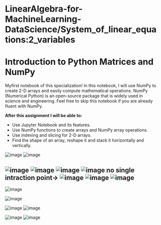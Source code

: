 
# LinearAlgebra-for-MachineLearning-DataScience/System_of_linear_equations:2_variables
# Introduction to Python Matrices and NumPy #

Myfirst notebook of this specialization! In this notebook, I will use NumPy to create 2-D arrays and easily compute mathematical operations. NumPy (Numerical Python) is an open-source package that is widely used in science and engineering. Feel free to skip this notebook if you are already fluent with NumPy.

**After this assignment I will be able to:**
- Use Jupyter Notebook and its features. 
- Use NumPy functions to create arrays and NumPy array operations. 
- Use indexing and slicing for 2-D arrays.
- Find the shape of an array, reshape it and stack it horizontally and vertically.

 
![image](https://github.com/FilaliAnas/LinearAlgebra-for-MachineLearning-DataScience/assets/107961652/412f9ac9-4833-4d02-abbe-7e4620782e09)
![image](https://github.com/FilaliAnas/LinearAlgebra-for-MachineLearning-DataScience/assets/107961652/b2c57a4b-0b6e-4f0e-953f-755f11b7df56)

![image](https://github.com/FilaliAnas/LinearAlgebra-for-MachineLearning-DataScience/assets/107961652/7af0d9f3-ca9d-4576-bbf3-b78271ff4f82)
![image](https://github.com/FilaliAnas/LinearAlgebra-for-MachineLearning-DataScience/assets/107961652/2d48a764-79b0-4511-a1ce-e97f333d6668)
![image](https://github.com/FilaliAnas/LinearAlgebra-for-MachineLearning-DataScience/assets/107961652/458e4036-18aa-4abb-86ee-c2df2dc93ea1)
![image](https://github.com/FilaliAnas/LinearAlgebra-for-MachineLearning-DataScience/assets/107961652/c547006c-7e4a-45cc-b512-063a450ae5bd)
no single intraction point->
![image](https://github.com/FilaliAnas/LinearAlgebra-for-MachineLearning-DataScience/assets/107961652/5a10367b-f541-4548-81fb-ddb3f50bcd78)
![image](https://github.com/FilaliAnas/LinearAlgebra-for-MachineLearning-DataScience/assets/107961652/87bbf6b0-db5a-40db-b9b4-26856fe7347c)
![image](https://github.com/FilaliAnas/LinearAlgebra-for-MachineLearning-DataScience/assets/107961652/58985114-fce5-4f90-b6b7-3d31d45d0ec6)
-----------------------------------------------------------------------------------------------------------------------------------------------
![image](https://github.com/FilaliAnas/LinearAlgebra-for-MachineLearning-DataScience/assets/107961652/dc5ff7bb-a051-49f5-bf80-031edb804dcf)

![image](https://github.com/FilaliAnas/LinearAlgebra-for-MachineLearning-DataScience/assets/107961652/f6ef6d01-e7d1-4dd0-9230-8619e57d7109)

![image](https://github.com/FilaliAnas/LinearAlgebra-for-MachineLearning-DataScience/assets/107961652/e0a59c2d-7b3d-4455-b18a-29a5d61f9347)
![image](https://github.com/FilaliAnas/LinearAlgebra-for-MachineLearning-DataScience/assets/107961652/b2f8a664-3f58-4945-b2f3-d97ac9c7f274)

![image](https://github.com/FilaliAnas/LinearAlgebra-for-MachineLearning-DataScience/assets/107961652/d6b3699a-578b-4ebd-b729-0dd56b9cea10)
![image](https://github.com/FilaliAnas/LinearAlgebra-for-MachineLearning-DataScience/assets/107961652/65ba86b1-73a2-4afe-9b53-9a1bedf6a533)












